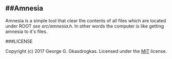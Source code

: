 ##Amnesia
---

Amnesia is a simple tool that clear the contents of all files which are located under ROOT *see src/amnesia.h*. In other words the computer is like getting amnesia to it's files.

###LICENSE

Copyright (c) 2017 George G. Gkasdrogkas. Licensed under the [MIT](https://github.com/GeorgeGkas/Amnesia/blob/master/LICENSE) license.